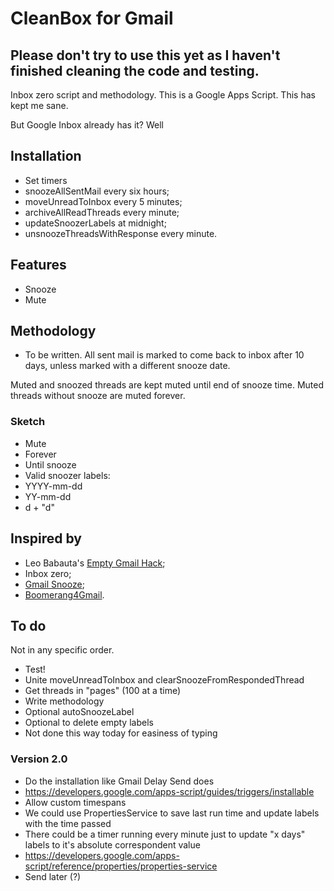 CleanBox for Gmail
==================

## Please don't try to use this yet as I haven't finished cleaning the code and testing.

Inbox zero script and methodology. This is a Google Apps Script.
This has kept me sane.

But Google Inbox already has it? Well

## Installation

- Set timers
 - snoozeAllSentMail every six hours;
 - moveUnreadToInbox every 5 minutes;
 - archiveAllReadThreads every minute;
 - updateSnoozerLabels at midnight;
 - unsnoozeThreadsWithResponse every minute.

## Features

- Snooze
- Mute

## Methodology

- To be written.
All sent mail is marked to come back to inbox after 10 days, unless marked with
a different snooze date.

Muted and snoozed threads are kept muted until end of snooze time.
Muted threads without snooze are muted forever.

### Sketch

- Mute
 - Forever
 - Until snooze
- Valid snoozer labels:
 - YYYY-mm-dd
 - YY-mm-dd
 - d + "d"

## Inspired by

- Leo Babauta's [Empty Gmail Hack](http://leobatauta.com/gm);
- Inbox zero;
- [Gmail Snooze](http://googleappsdeveloper.blogspot.com.br/2011/07/gmail-snooze-with-apps-script.html);
- [Boomerang4Gmail](http://www.boomeranggmail.com).

## To do

Not in any specific order.

- Test!
- Unite moveUnreadToInbox and clearSnoozeFromRespondedThread
- Get threads in "pages" (100 at a time)
- Write methodology
- Optional autoSnoozeLabel
- Optional to delete empty labels
 - Not done this way today for easiness of typing

### Version 2.0

- Do the installation like Gmail Delay Send does
 - https://developers.google.com/apps-script/guides/triggers/installable
- Allow custom timespans
 - We could use PropertiesService to save last run time and update labels with
 the time passed
  - There could be a timer running every minute just to update "x days" labels
to it's absolute correspondent value
  - https://developers.google.com/apps-script/reference/properties/properties-service
- Send later (?)
